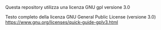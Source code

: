 Questa repository utilizza una licenza GNU gpl versione 3.0

Testo completo della licenza GNU General Public License (versione 3.0)
https://www.gnu.org/licenses/quick-guide-gplv3.html
